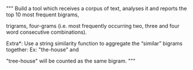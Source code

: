 """
Build a tool which receives a corpus of text, analyses it and reports the top 10 most frequent bigrams,

trigrams, four-grams (i.e. most frequently occurring two, three and four word consecutive combinations).

Extra*: Use a string similarity function to aggregate the “similar” bigrams together: Ex: "the-house" and

"tree-house" will be counted as the same bigram.
"""